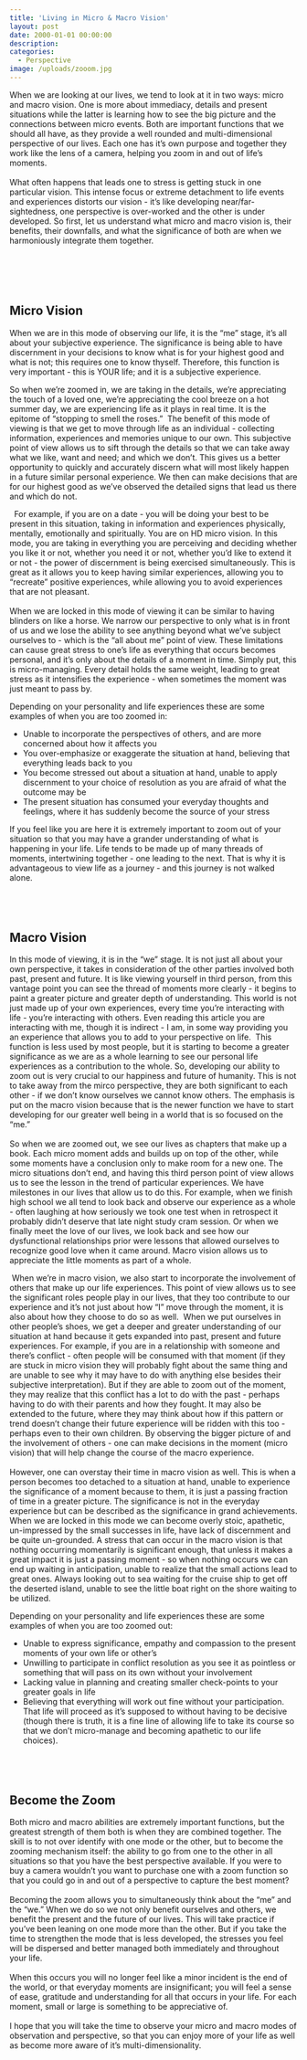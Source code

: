 ```yaml
---
title: 'Living in Micro & Macro Vision'
layout: post
date: 2000-01-01 00:00:00
description:
categories:
  - Perspective
image: /uploads/zooom.jpg
---
```



When we are looking at our lives, we tend to look at it in two ways: micro and macro vision. One is more about immediacy, details and present situations while the latter is learning how to see the big picture and the connections between micro events. Both are important functions that we should all have, as they provide a well rounded and multi-dimensional perspective of our lives. Each one has it’s own purpose and together they work like the lens of a camera, helping you zoom in and out of life’s moments.
<br>
<br>What often happens that leads one to stress is getting stuck in one particular vision. This intense focus or extreme detachment to life events and experiences distorts our vision - it’s like developing near/far-sightedness, one perspective is over-worked and the other is under developed. So first, let us understand what micro and macro vision is, their benefits, their downfalls, and what the significance of both are when we harmoniously integrate them together.

# &nbsp;

## Micro Vision

When we are in this mode of observing our life, it is the “me” stage, it’s all about your subjective experience. The significance is being able to have discernment in your decisions to know what is for your highest good and what is not; this requires one to know thyself. Therefore, this function is very important - this is YOUR life; and it is a subjective experience.

So when we’re zoomed in, we are taking in the details, we’re appreciating the touch of a loved one, we’re appreciating the cool breeze on a hot summer day, we are experiencing life as it plays in real time. It is the epitome of “stopping to smell the roses.”&nbsp; The benefit of this mode of viewing is that we get to move through life as an individual - collecting information, experiences and memories unique to our own. This subjective point of view allows us to sift through the details so that we can take away what we like, want and need; and which we don’t. This gives us a better opportunity to quickly and accurately discern what will most likely happen in a future similar personal experience. We then can make decisions that are for our highest good as we’ve observed the detailed signs that lead us there and which do not.

  For example, if you are on a date - you will be doing your best to be present in this situation, taking in information and experiences physically, mentally, emotionally and spiritually. You are on HD micro vision. In this mode, you are taking in everything you are perceiving and deciding whether you like it or not, whether you need it or not, whether you’d like to extend it or not - the power of discernment is being exercised simultaneously. This is great as it allows you to keep having similar experiences, allowing you to “recreate” positive experiences, while allowing you to avoid experiences that are not pleasant.
<br>
<br>When we are locked in this mode of viewing it can be similar to having blinders on like a horse. We narrow our perspective to only what is in front of us and we lose the ability to see anything beyond what we’ve subject ourselves to - which is the “all about me” point of view. These limitations can cause great stress to one’s life as everything that occurs becomes personal, and it’s only about the details of a moment in time. Simply put, this is micro-managing. Every detail holds the same weight, leading to great stress as it intensifies the experience - when sometimes the moment was just meant to pass by.

Depending on your personality and life experiences these are some examples of when you are too zoomed in:

* Unable to incorporate the perspectives of others, and are more concerned about how it affects you
* You over-emphasize or exaggerate the situation at hand, believing that everything leads back to you
* You become stressed out about a situation at hand, unable to apply discernment to your choice of resolution as you are afraid of what the outcome may be
* The present situation has consumed your everyday thoughts and feelings, where it has suddenly become the source of your stress

If you feel like you are here it is extremely important to zoom out of your situation so that you may have a grander understanding of what is happening in your life. Life tends to be made up of many threads of moments, intertwining together - one leading to the next. That is why it is advantageous to view life as a journey - and this journey is not walked alone.

## &nbsp;

## Macro Vision

In this mode of viewing, it is in the “we” stage. It is not just all about your own perspective, it takes in consideration of the other parties involved both past, present and future. It is like viewing yourself in third person, from this vantage point you can see the thread of moments more clearly - it begins to paint a greater picture and greater depth of understanding. This world is not just made up of your own experiences, every time you’re interacting with life - you’re interacting with others. Even reading this article you are interacting with me, though it is indirect - I am, in some way providing you an experience that allows you to add to your perspective on life.  This function is less used by most people, but it is starting to become a greater significance as we are as a whole learning to see our personal life experiences as a contribution to the whole. So, developing our ability to zoom out is very crucial to our happiness and future of humanity. This is not to take away from the mirco perspective, they are both significant to each other - if we don’t know ourselves we cannot know others. The emphasis is put on the macro vision because that is the newer function we have to start developing for our greater well being in a world that is so focused on the “me.”
<br>
<br>So when we are zoomed out, we see our lives as chapters that make up a book. Each micro moment adds and builds up on top of the other, while some moments have a conclusion only to make room for a new one. The micro situations don’t end, and having this third person point of view allows us to see the lesson in the trend of particular experiences. We have milestones in our lives that allow us to do this. For example, when we finish high school we all tend to look back and observe our experience as a whole - often laughing at how seriously we took one test when in retrospect it probably didn’t deserve that late night study cram session. Or when we finally meet the love of our lives, we look back and see how our dysfunctional relationships prior were lessons that allowed ourselves to recognize good love when it came around. Macro vision allows us to appreciate the little moments as part of a whole.

 When we’re in macro vision, we also start to incorporate the involvement of others that make up our life experiences. This point of view allows us to see the significant roles people play in our lives, that they too contribute to our experience and it’s not just about how “I” move through the moment, it is also about how they choose to do so as well.&nbsp; When we put ourselves in other people’s shoes, we get a deeper and greater understanding of our situation at hand because it gets expanded into past, present and future experiences. For example, if you are in a relationship with someone and there’s conflict - often people will be consumed with that moment (if they are stuck in micro vision they will probably fight about the same thing and are unable to see why it may have to do with anything else besides their subjective interpretation). But if they are able to zoom out of the moment, they may realize that this conflict has a lot to do with the past - perhaps having to do with their parents and how they fought. It may also be extended to the future, where they may think about how if this pattern or trend doesn’t change their future experience will be ridden with this too - perhaps even to their own children. By observing the bigger picture of and the involvement of others - one can make decisions in the moment (micro vision) that will help change the course of the macro experience.
<br>
<br>However, one can overstay their time in macro vision as well. This is when a person becomes too detached to a situation at hand, unable to experience the significance of a moment because to them, it is just a passing fraction of time in a greater picture. The significance is not in the everyday experience but can be described as the significance in grand achievements. When we are locked in this mode we can become overly stoic, apathetic, un-impressed by the small successes in life, have lack of discernment and be quite un-grounded. A stress that can occur in the macro vision is that nothing occurring momentarily is significant enough, that unless it makes a great impact it is just a passing moment - so when nothing occurs we can end up waiting in anticipation, unable to realize that the small actions lead to great ones. Always looking out to sea waiting for the cruise ship to get off the deserted island, unable to see the little boat right on the shore waiting to be utilized.

Depending on your personality and life experiences these are some examples of when you are too zoomed out:

* Unable to express significance, empathy and compassion to the present moments of your own life or other’s
* Unwilling to participate in conflict resolution as you see it as pointless or something that will pass on its own without your involvement
* Lacking value in planning and creating smaller check-points to your greater goals in life
* Believing that everything will work out fine without your participation. That life will proceed as it’s supposed to without having to be decisive (though there is truth, it is a fine line of allowing life to take its course so that we don’t micro-manage and becoming apathetic to our life choices).

## &nbsp;

## Become the Zoom

Both micro and macro abilities are extremely important functions, but the greatest strength of them both is when they are combined together. The skill is to not over identify with one mode or the other, but to become the zooming mechanism itself: the ability to go from one to the other in all situations so that you have the best perspective available. If you were to buy a camera wouldn’t you want to purchase one with a zoom function so that you could go in and out of a perspective to capture the best moment?
<br>
<br>Becoming the zoom allows you to simultaneously think about the “me” and the “we.” When we do so we not only benefit ourselves and others, we benefit the present and the future of our lives. This will take practice if you’ve been leaning on one mode more than the other. But if you take the time to strengthen the mode that is less developed, the stresses you feel will be dispersed and better managed both immediately and throughout your life.
<br>
<br>When this occurs you will no longer feel like a minor incident is the end of the world, or that everyday moments are insignificant; you will feel a sense of ease, gratitude and understanding for all that occurs in your life. For each moment, small or large is something to be appreciative of.
<br>
<br>I hope that you will take the time to observe your micro and macro modes of observation and perspective, so that you can enjoy more of your life as well as become more aware of it’s multi-dimensionality.
